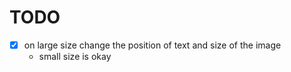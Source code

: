 # TODO

- [x] on large size change the position of text and size of the image
  - small size is okay